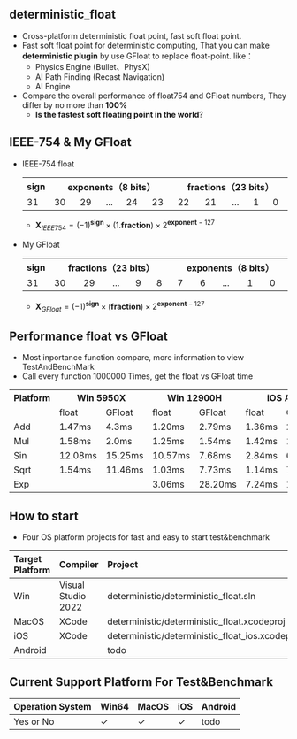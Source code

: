 ## deterministic_float
 * Cross-platform deterministic float point, fast soft float point.
 * Fast soft float point for deterministic computing, That
you can make **deterministic plugin** by use GFloat to replace float-point. like：
    * Physics Engine (Bullet、PhysX)
    * AI Path Finding (Recast Navigation)
    * AI Engine
 * Compare the overall performance of float754 and GFloat numbers, They differ by no more than **100%**
    * **Is the fastest soft floating point in the world**?

## IEEE-754 & My GFloat
* IEEE-754 float
  <table  >
    <tr>
        <th align="center" >sign</th>
        <th align="center" colspan = "5" width="400">exponents（8 bits）</th>
        <th align="center" colspan = "5" width="400">fractions（23 bits）</th>
    </tr>
    <tr>
        <td >31</td>
        <td >30</td><td>29</td><td>...</td><td>24</td><td>23</td>
        <td >22</td><td>21</td><td>...</td><td>1</td><td>0</td>
    </tr>
    </table>

    * $\mathbf{X}_{IEEE754} = (-1)^\mathbf{sign} \times (1.\mathbf{fraction}) \times 2 ^{\mathbf{exponent} - 127}$
* My GFloat
  <table  >
    <tr>
        <th align="center" >sign</th>
        <th align="center" colspan = "5" width="400">fractions（23 bits）</th>
        <th align="center" colspan = "5" width="400">exponents（8 bits）</th>
    </tr>
    <tr>
        <td >31</td>
        <td >30</td><td>29</td><td>...</td><td>9</td><td>8</td>
        <td >7</td><td>6</td><td>...</td><td>1</td><td>0</td>
    </tr>
    </table>
    
    * $\mathbf{X}_{GFloat} = (-1)^\mathbf{sign} \times (\mathbf{fraction}) \times 2 ^{\mathbf{exponent} - 127}$

## Performance float vs GFloat
 * Most inportance function compare, more information to view TestAndBenchMark 
 * Call every function 1000000 Times, get the float vs GFloat time
 
  <table  >
    <tr>
        <th colspan = "1" >Platform</th>
        <th align="center" colspan = "2" >Win 5950X</th>
        <th align="center" colspan = "2" >Win 12900H</th>
        <th align="center" colspan = "2" >iOS A15</th>
        <th align="center" colspan = "2" >OSX M1pro</th>
        <th align="center" colspan = "2" >Android</th>
    </tr>
    <tr>
        <td > </td>
        <td >float</td><td >GFloat</td><td >float</td><td >GFloat</td>
        <td >float</td><td >GFloat</td><td >float</td><td >GFloat</td>
        <td >float</td><td >GFloat</td>
    </tr>
    <tr>
        <td>Add</td><td>1.47ms</td><td >4.3ms</td><td>1.20ms</td><td>2.79ms</td>
        <td>1.36ms</td><td >2.14ms</td><td>1.41ms</td><td>2.38ms</td><td></td><td></td>
    </tr>
    <tr>
        <td>Mul</td><td>1.58ms</td><td >2.0ms</td><td>1.25ms</td><td>1.54ms</td>
        <td>1.42ms</td><td>1.38ms</td><td>1.51ms</td><td>1.56ms</td><td></td><td></td>
    </tr>
      <tr>
        <td>Sin</td><td>12.08ms</td><td >15.25ms</td><td>10.57ms</td><td>7.68ms</td>
        <td>2.84ms</td><td>6.65ms</td><td>2.89ms</td><td>7.65ms</td><td></td><td></td>
    </tr>
      <tr>
        <td>Sqrt</td><td>1.54ms</td><td >11.46ms</td><td>1.03ms</td><td> 7.73ms</td>
        <td>1.14ms </td><td>7.75ms </td><td>1.20ms</td><td>8.91ms</td><td></td><td></td>
    </tr>
      <tr>
        <td>Exp</td><td></td><td ></td><td>3.06ms</td><td>28.20ms</td>
        <td>7.24ms</td><td>19.70ms</td><td>7.84ms</td><td>22.01ms</td><td></td><td></td>
    </tr>
    </table>
	
	
## How to start
 * Four OS platform projects for fast and easy to start test&benchmark

|Target Platform| Compiler| Project |
|:--|:--|:--|
|Win|Visual Studio 2022| deterministic/deterministic_float.sln|
|MacOS|XCode| deterministic/deterministic_float.xcodeproj |
|iOS|XCode| deterministic/deterministic_float_ios.xcodeproj |
|Android||todo|

## Current Support Platform For Test&Benchmark 
|Operation System|Win64|MacOS| iOS| Android|
|--|--|--|--|--|
|Yes or No | $\checkmark$  |$\checkmark$|$\checkmark$| todo |





